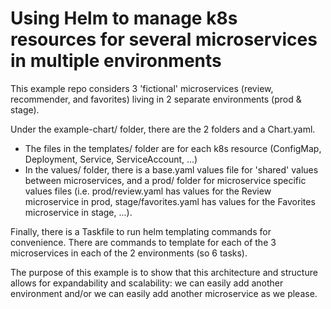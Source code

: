 # Using Helm to manage k8s resources for several microservices in multiple environments

This example repo considers 3 'fictional' microservices (review, recommender, and favorites) living in 2 separate environments (prod & stage).

Under the example-chart/ folder, there are the 2 folders and a Chart.yaml.
- The files in the templates/ folder are for each k8s resource (ConfigMap, Deployment, Service, ServiceAccount, ...)
- In the values/ folder, there is a base.yaml values file for 'shared' values between microservices, and a prod/ folder for microservice specific values files (i.e. prod/review.yaml has values for the Review microservice in prod, stage/favorites.yaml has values for the Favorites microservice in stage, ...).

Finally, there is a Taskfile to run helm templating commands for convenience. There are commands to template for each of the 3 microservices in each of the 2 environments (so 6 tasks).

The purpose of this example is to show that this architecture and structure allows for expandability and scalability: we can easily add another environment and/or we can easily add another microservice as we please.
